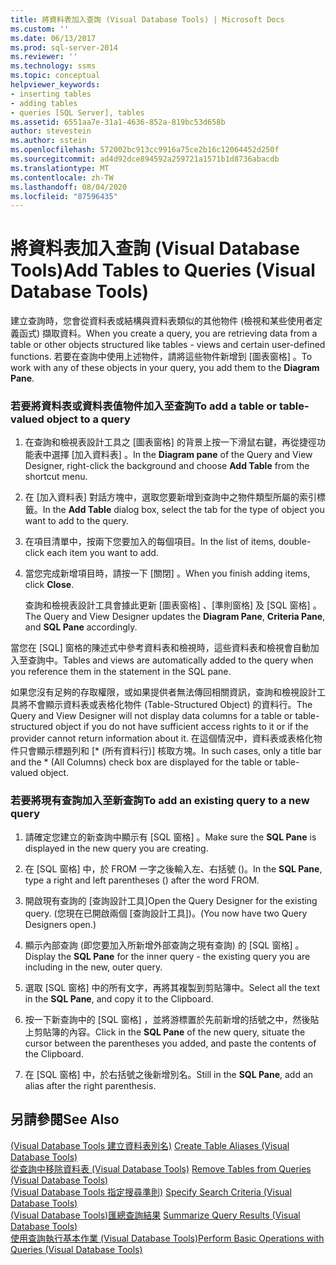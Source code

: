 ```yaml
---
title: 將資料表加入查詢 (Visual Database Tools) | Microsoft Docs
ms.custom: ''
ms.date: 06/13/2017
ms.prod: sql-server-2014
ms.reviewer: ''
ms.technology: ssms
ms.topic: conceptual
helpviewer_keywords:
- inserting tables
- adding tables
- queries [SQL Server], tables
ms.assetid: 6551aa7e-31a1-4636-852a-819bc53d658b
author: stevestein
ms.author: sstein
ms.openlocfilehash: 572002bc913cc9916a75ce2b16c12064452d250f
ms.sourcegitcommit: ad4d92dce894592a259721a1571b1d8736abacdb
ms.translationtype: MT
ms.contentlocale: zh-TW
ms.lasthandoff: 08/04/2020
ms.locfileid: "87596435"
---
```

# <a name="add-tables-to-queries-visual-database-tools"></a><span data-ttu-id="9be7a-102">將資料表加入查詢 (Visual Database Tools)</span><span class="sxs-lookup"><span data-stu-id="9be7a-102">Add Tables to Queries (Visual Database Tools)</span></span>
  <span data-ttu-id="9be7a-103">建立查詢時，您會從資料表或結構與資料表類似的其他物件 (檢視和某些使用者定義函式) 擷取資料。</span><span class="sxs-lookup"><span data-stu-id="9be7a-103">When you create a query, you are retrieving data from a table or other objects structured like tables - views and certain user-defined functions.</span></span> <span data-ttu-id="9be7a-104">若要在查詢中使用上述物件，請將這些物件新增到 [圖表窗格]  。</span><span class="sxs-lookup"><span data-stu-id="9be7a-104">To work with any of these objects in your query, you add them to the **Diagram Pane**.</span></span>  
  
### <a name="to-add-a-table-or-table-valued-object-to-a-query"></a><span data-ttu-id="9be7a-105">若要將資料表或資料表值物件加入至查詢</span><span class="sxs-lookup"><span data-stu-id="9be7a-105">To add a table or table-valued object to a query</span></span>  
  
1.  <span data-ttu-id="9be7a-106">在查詢和檢視表設計工具之 [圖表窗格]  的背景上按一下滑鼠右鍵，再從捷徑功能表中選擇 [加入資料表]  。</span><span class="sxs-lookup"><span data-stu-id="9be7a-106">In the **Diagram pane** of the Query and View Designer, right-click the background and choose **Add Table** from the shortcut menu.</span></span>  
  
2.  <span data-ttu-id="9be7a-107">在 [加入資料表]  對話方塊中，選取您要新增到查詢中之物件類型所屬的索引標籤。</span><span class="sxs-lookup"><span data-stu-id="9be7a-107">In the **Add Table** dialog box, select the tab for the type of object you want to add to the query.</span></span>  
  
3.  <span data-ttu-id="9be7a-108">在項目清單中，按兩下您要加入的每個項目。</span><span class="sxs-lookup"><span data-stu-id="9be7a-108">In the list of items, double-click each item you want to add.</span></span>  
  
4.  <span data-ttu-id="9be7a-109">當您完成新增項目時，請按一下 [關閉]  。</span><span class="sxs-lookup"><span data-stu-id="9be7a-109">When you finish adding items, click **Close**.</span></span>  
  
     <span data-ttu-id="9be7a-110">查詢和檢視表設計工具會據此更新 [圖表窗格]  、[準則窗格]  及 [SQL 窗格]  。</span><span class="sxs-lookup"><span data-stu-id="9be7a-110">The Query and View Designer updates the **Diagram Pane**, **Criteria Pane**, and **SQL Pane** accordingly.</span></span>  
  
 <span data-ttu-id="9be7a-111">當您在 [SQL] 窗格的陳述式中參考資料表和檢視時，這些資料表和檢視會自動加入至查詢中。</span><span class="sxs-lookup"><span data-stu-id="9be7a-111">Tables and views are automatically added to the query when you reference them in the statement in the SQL pane.</span></span>  
  
 <span data-ttu-id="9be7a-112">如果您沒有足夠的存取權限，或如果提供者無法傳回相關資訊，查詢和檢視設計工具將不會顯示資料表或表格化物件 (Table-Structured Object) 的資料行。</span><span class="sxs-lookup"><span data-stu-id="9be7a-112">The Query and View Designer will not display data columns for a table or table-structured object if you do not have sufficient access rights to it or if the provider cannot return information about it.</span></span> <span data-ttu-id="9be7a-113">在這個情況中，資料表或表格化物件只會顯示標題列和 [\* (所有資料行)] 核取方塊。</span><span class="sxs-lookup"><span data-stu-id="9be7a-113">In such cases, only a title bar and the \* (All Columns) check box are displayed for the table or table-valued object.</span></span>  
  
### <a name="to-add-an-existing-query-to-a-new-query"></a><span data-ttu-id="9be7a-114">若要將現有查詢加入至新查詢</span><span class="sxs-lookup"><span data-stu-id="9be7a-114">To add an existing query to a new query</span></span>  
  
1.  <span data-ttu-id="9be7a-115">請確定您建立的新查詢中顯示有 [SQL 窗格]  。</span><span class="sxs-lookup"><span data-stu-id="9be7a-115">Make sure the **SQL Pane** is displayed in the new query you are creating.</span></span>  
  
2.  <span data-ttu-id="9be7a-116">在 [SQL 窗格]  中，於 FROM 一字之後輸入左、右括號 ()。</span><span class="sxs-lookup"><span data-stu-id="9be7a-116">In the **SQL Pane**, type a right and left parentheses () after the word FROM.</span></span>  
  
3.  <span data-ttu-id="9be7a-117">開啟現有查詢的 [查詢設計工具]</span><span class="sxs-lookup"><span data-stu-id="9be7a-117">Open the Query Designer for the existing query.</span></span> <span data-ttu-id="9be7a-118">\(您現在已開啟兩個 [查詢設計工具])。</span><span class="sxs-lookup"><span data-stu-id="9be7a-118">(You now have two Query Designers open.)</span></span>  
  
4.  <span data-ttu-id="9be7a-119">顯示內部查詢 (即您要加入所新增外部查詢之現有查詢) 的 [SQL 窗格]  。</span><span class="sxs-lookup"><span data-stu-id="9be7a-119">Display the **SQL Pane** for the inner query - the existing query you are including in the new, outer query.</span></span>  
  
5.  <span data-ttu-id="9be7a-120">選取 [SQL 窗格]  中的所有文字，再將其複製到剪貼簿中。</span><span class="sxs-lookup"><span data-stu-id="9be7a-120">Select all the text in the **SQL Pane**, and copy it to the Clipboard.</span></span>  
  
6.  <span data-ttu-id="9be7a-121">按一下新查詢中的 [SQL 窗格]  ，並將游標置於先前新增的括號之中，然後貼上剪貼簿的內容。</span><span class="sxs-lookup"><span data-stu-id="9be7a-121">Click in the **SQL Pane** of the new query, situate the cursor between the parentheses you added, and paste the contents of the Clipboard.</span></span>  
  
7.  <span data-ttu-id="9be7a-122">在 [SQL 窗格]  中，於右括號之後新增別名。</span><span class="sxs-lookup"><span data-stu-id="9be7a-122">Still in the **SQL Pane**, add an alias after the right parenthesis.</span></span>  
  
## <a name="see-also"></a><span data-ttu-id="9be7a-123">另請參閱</span><span class="sxs-lookup"><span data-stu-id="9be7a-123">See Also</span></span>  
 <span data-ttu-id="9be7a-124">[&#40;Visual Database Tools 建立資料表別名&#41;](visual-database-tools.md) </span><span class="sxs-lookup"><span data-stu-id="9be7a-124">[Create Table Aliases &#40;Visual Database Tools&#41;](visual-database-tools.md) </span></span>  
 <span data-ttu-id="9be7a-125">[從查詢中移除資料表 &#40;Visual Database Tools&#41;](remove-tables-from-queries-visual-database-tools.md) </span><span class="sxs-lookup"><span data-stu-id="9be7a-125">[Remove Tables from Queries &#40;Visual Database Tools&#41;](remove-tables-from-queries-visual-database-tools.md) </span></span>  
 <span data-ttu-id="9be7a-126">[&#40;Visual Database Tools 指定搜尋準則&#41;](specify-search-criteria-visual-database-tools.md) </span><span class="sxs-lookup"><span data-stu-id="9be7a-126">[Specify Search Criteria &#40;Visual Database Tools&#41;](specify-search-criteria-visual-database-tools.md) </span></span>  
 <span data-ttu-id="9be7a-127">[&#40;Visual Database Tools&#41;匯總查詢結果](summarize-query-results-visual-database-tools.md) </span><span class="sxs-lookup"><span data-stu-id="9be7a-127">[Summarize Query Results &#40;Visual Database Tools&#41;](summarize-query-results-visual-database-tools.md) </span></span>  
 [<span data-ttu-id="9be7a-128">使用查詢執行基本作業 &#40;Visual Database Tools&#41;</span><span class="sxs-lookup"><span data-stu-id="9be7a-128">Perform Basic Operations with Queries &#40;Visual Database Tools&#41;</span></span>](perform-basic-operations-with-queries-visual-database-tools.md)  
  
  
